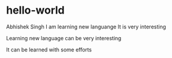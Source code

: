 # hello-world
Abhishek Singh
I am learning new languange
It is very interesting


Learning new language can be very interesting

It can be learned with some efforts
